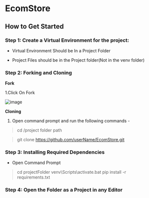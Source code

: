 # EcomStore

## How to Get Started

### Step 1: Create a Virtual Environment for the project:

- Virtual Environment Should be In a Project Folder

- Project Files should be in the Project folder(Not in the venv folder)

### Step 2: Forking and Cloning

**Fork**

1.Click On Fork

![image](https://user-images.githubusercontent.com/80592985/121819125-20659680-cca9-11eb-8687-8c1004c03181.png)


**Cloning**

1. Open command prompt and run the following commands -

> cd /project folder path
  
> git clone https://github.com/userName/EcomStore.git
  
### Step 3: Installing Required Dependencies

- Open Command Prompt
> cd projectFolder
> venv\Scripts\activate.bat
> pip install -r requirements.txt

### Step 4: Open the Folder as a Project in any Editor

